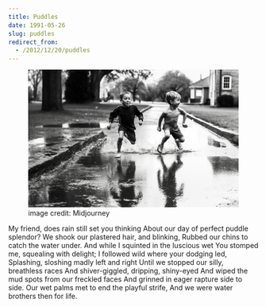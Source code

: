 ```yaml
---
title: Puddles
date: 1991-05-26
slug: puddles
redirect_from:
  - /2012/12/20/puddles
---
```

<figure><img src="assets/boys-in-puddles.jpg" />
<figcaption>image credit: Midjourney</figcaption></figure>

<p class="poetry">My friend, does rain still set you thinking
About our day of perfect puddle splendor?
We shook our plastered hair, and blinking,
Rubbed our chins to catch the water under.
And while I squinted in the luscious wet
You stomped me, squealing with delight;
I followed wild where your dodging led,
Splashing, sloshing madly left and right
Until we stopped our silly, breathless races
And shiver-giggled, dripping, shiny-eyed
And wiped the mud spots from our freckled faces
And grinned in eager rapture side to side.
Our wet palms met to end the playful strife,
And we were water brothers then for life.</p>
